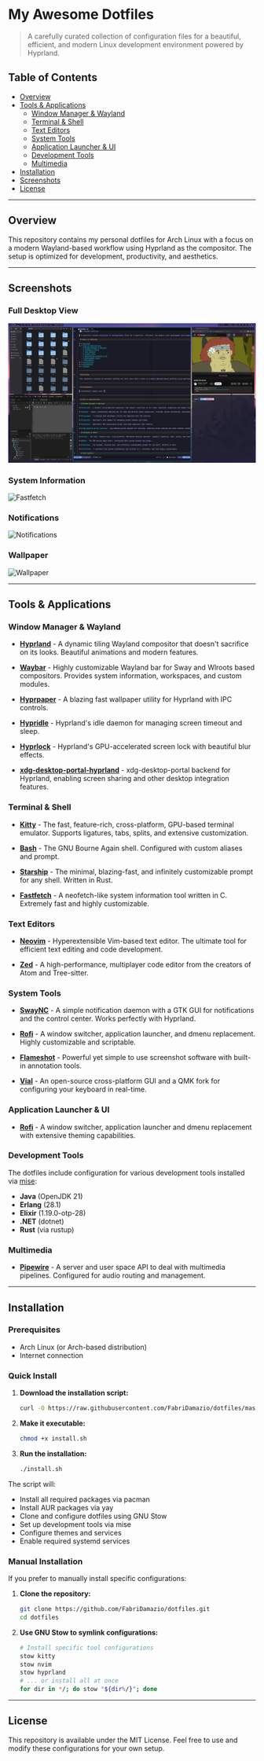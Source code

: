 # My Awesome Dotfiles

> A carefully curated collection of configuration files for a beautiful, efficient, and modern Linux development environment powered by Hyprland.

## Table of Contents

- [Overview](#-overview)
- [Tools & Applications](#-tools--applications)
  - [Window Manager & Wayland](#-window-manager--wayland)
  - [Terminal & Shell](#-terminal--shell)
  - [Text Editors](#-text-editors)
  - [System Tools](#-system-tools)
  - [Application Launcher & UI](#-application-launcher--ui)
  - [Development Tools](#-development-tools)
  - [Multimedia](#-multimedia)
- [Installation](#-installation)
- [Screenshots](#-screenshots)
- [License](#-license)

---

## Overview

This repository contains my personal dotfiles for Arch Linux with a focus on a modern Wayland-based workflow using Hyprland as the compositor. The setup is optimized for development, productivity, and aesthetics.

---

## Screenshots

### Full Desktop View
![Full Desktop](screenshots/full.png)

### System Information
![Fastfetch](screenshots/fastfetch.png)

### Notifications
![Notifications](screenshots/notify.png)

### Wallpaper
![Wallpaper](screenshots/wallpaper.png)

---

## Tools & Applications

### Window Manager & Wayland

- **[Hyprland](https://github.com/hyprwm/Hyprland)** - A dynamic tiling Wayland compositor that doesn't sacrifice on its looks. Beautiful animations and modern features.

- **[Waybar](https://github.com/Alexays/Waybar)** - Highly customizable Wayland bar for Sway and Wlroots based compositors. Provides system information, workspaces, and custom modules.

- **[Hyprpaper](https://github.com/hyprwm/hyprpaper)** - A blazing fast wallpaper utility for Hyprland with IPC controls.

- **[Hypridle](https://github.com/hyprwm/hypridle)** - Hyprland's idle daemon for managing screen timeout and sleep.

- **[Hyprlock](https://github.com/hyprwm/hyprlock)** - Hyprland's GPU-accelerated screen lock with beautiful blur effects.

- **[xdg-desktop-portal-hyprland](https://github.com/hyprwm/xdg-desktop-portal-hyprland)** - xdg-desktop-portal backend for Hyprland, enabling screen sharing and other desktop integration features.

### Terminal & Shell

- **[Kitty](https://github.com/kovidgoyal/kitty)** - The fast, feature-rich, cross-platform, GPU-based terminal emulator. Supports ligatures, tabs, splits, and extensive customization.

- **[Bash](https://www.gnu.org/software/bash/)** - The GNU Bourne Again shell. Configured with custom aliases and prompt.

- **[Starship](https://github.com/starship/starship)** - The minimal, blazing-fast, and infinitely customizable prompt for any shell. Written in Rust.

- **[Fastfetch](https://github.com/fastfetch-cli/fastfetch)** - A neofetch-like system information tool written in C. Extremely fast and highly customizable.

### Text Editors

- **[Neovim](https://github.com/neovim/neovim)** - Hyperextensible Vim-based text editor. The ultimate tool for efficient text editing and code development.

- **[Zed](https://github.com/zed-industries/zed)** - A high-performance, multiplayer code editor from the creators of Atom and Tree-sitter.

### System Tools

- **[SwayNC](https://github.com/ErikReider/SwayNotificationCenter)** - A simple notification daemon with a GTK GUI for notifications and the control center. Works perfectly with Hyprland.

- **[Rofi](https://github.com/davatorium/rofi)** - A window switcher, application launcher, and dmenu replacement. Highly customizable and scriptable.

- **[Flameshot](https://github.com/flameshot-org/flameshot)** - Powerful yet simple to use screenshot software with built-in annotation tools.

- **[Vial](https://get.vial.today/)** - An open-source cross-platform GUI and a QMK fork for configuring your keyboard in real-time.

### Application Launcher & UI

- **[Rofi](https://github.com/davatorium/rofi)** - A window switcher, application launcher and dmenu replacement with extensive theming capabilities.

### Development Tools

The dotfiles include configuration for various development tools installed via [mise](https://github.com/jdx/mise):

- **Java** (OpenJDK 21)
- **Erlang** (28.1)
- **Elixir** (1.19.0-otp-28)
- **.NET** (dotnet)
- **Rust** (via rustup)

### Multimedia

- **[Pipewire](https://gitlab.freedesktop.org/pipewire/pipewire)** - A server and user space API to deal with multimedia pipelines. Configured for audio routing and management.

---

## Installation

### Prerequisites

- Arch Linux (or Arch-based distribution)
- Internet connection

### Quick Install

1. **Download the installation script:**
   ```bash
   curl -O https://raw.githubusercontent.com/FabriDamazio/dotfiles/master/install.sh
   ```

2. **Make it executable:**
   ```bash
   chmod +x install.sh
   ```

3. **Run the installation:**
   ```bash
   ./install.sh
   ```

The script will:
- Install all required packages via pacman
- Install AUR packages via yay
- Clone and configure dotfiles using GNU Stow
- Set up development tools via mise
- Configure themes and services
- Enable required systemd services

### Manual Installation

If you prefer to manually install specific configurations:

1. **Clone the repository:**
   ```bash
   git clone https://github.com/FabriDamazio/dotfiles.git
   cd dotfiles
   ```

2. **Use GNU Stow to symlink configurations:**
   ```bash
   # Install specific tool configurations
   stow kitty
   stow nvim
   stow hyprland
   # ... or install all at once
   for dir in */; do stow "${dir%/}"; done
   ```

---

## License

This repository is available under the MIT License. Feel free to use and modify these configurations for your own setup.

